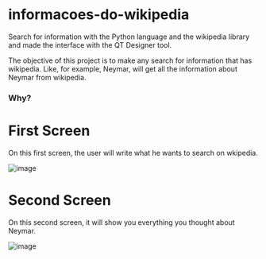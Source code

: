 # informacoes-do-wikipedia
Search for information with the Python language and the wikipedia library and made the interface with the QT Designer tool.

The objective of this project is to make any search for information that has wikipedia. Like, for example, Neymar, will get all the information about Neymar from wikipedia.

### Why?

# First Screen

On this first screen, the user will write what he wants to search on wkipedia.

![image](https://user-images.githubusercontent.com/51414398/105205687-49339680-5b24-11eb-9bfd-0011d173dcce.png)

# Second Screen

On this second screen, it will show you everything you thought about Neymar.

![image](https://user-images.githubusercontent.com/51414398/105205963-931c7c80-5b24-11eb-9e42-f535c42afa48.png)
